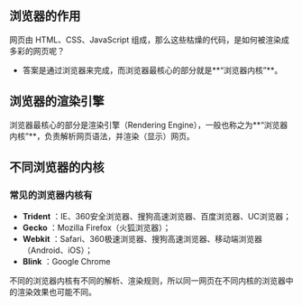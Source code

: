 ## 浏览器的作用

网页由 HTML、CSS、JavaScript 组成，那么这些枯燥的代码，是如何被渲染成多彩的网页呢？

* 答案是通过浏览器来完成，而浏览器最核心的部分就是**“浏览器内核”**。

## 浏览器的渲染引擎

浏览器最核心的部分是渲染引擎（Rendering Engine），一般也称之为**“浏览器内核”**，负责解析网页语法，并渲染（显示）网页。

## 不同浏览器的内核

### 常见的浏览器内核有

* **Trident** ：IE、360安全浏览器、搜狗高速浏览器、百度浏览器、UC浏览器；
* **Gecko** ：Mozilla Firefox（火狐浏览器）；
* **Webkit** ：Safari、360极速浏览器、搜狗高速浏览器、移动端浏览器（Android、iOS）；
* **Blink** ：Google Chrome

不同的浏览器内核有不同的解析、渲染规则，所以同一网页在不同内核的浏览器中的渲染效果也可能不同。



















